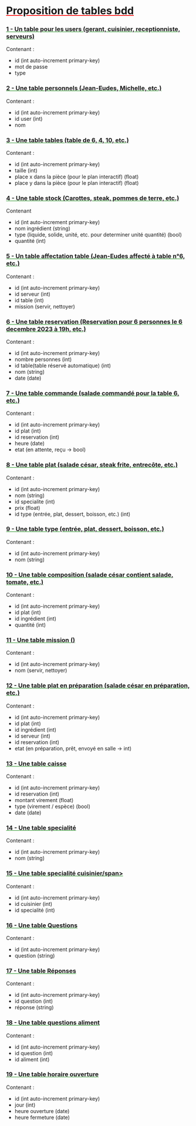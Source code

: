 # <span style="text-decoration: underline red;">Proposition de tables bdd</span>

### <span style="text-decoration: underline green;">1 - Un table pour les users (gerant, cuisinier, receptionniste, serveurs)</span>

Contenant :
 - id (int auto-increment primary-key)
 - mot de passe
 - type


### <span style="text-decoration: underline green;">2 - Une table personnels (Jean-Eudes, Michelle, etc.)</span>

Contenant :
 - id (int auto-increment primary-key)
 - id user (int)
 - nom


### <span style="text-decoration: underline green;">3 - Une table tables (table de 6, 4, 10, etc.)</span>

Contenant :
 - id (int auto-increment primary-key)
 - taille (int)
 - place x dans la pièce (pour le plan interactif) (float)
 - place y dans la pièce (pour le plan interactif) (float)


### <span style="text-decoration: underline green;">4 - Une table stock (Carottes, steak, pommes de terre, etc.)</span>

Contenant
 - id (int auto-increment primary-key)
 - nom ingrédient (string)
 - type (liquide, solide, unité, etc. pour determiner unité quantité) (bool)
 - quantité (int)


### <span style="text-decoration: underline green;">5 - Un table affectation table (Jean-Eudes affecté à table n°6, etc.)</span>

Contenant :
 - id (int auto-increment primary-key)
 - id serveur (int)
 - id table (int)
 - mission (servir, nettoyer)


### <span style="text-decoration: underline green;">6 - Une table reservation (Reservation pour 6 personnes le 6 decembre 2023 à 19h, etc.)</span>

Contenant :
 - id (int auto-increment primary-key)
 - nombre personnes (int)
 - id table(table réservé automatique) (int)
 - nom (string)
 - date (date)


### <span style="text-decoration: underline green;">7 - Une table commande (salade commandé pour la table 6, etc.)</span>

Contenant :
 - id (int auto-increment primary-key)
 - id plat (int)
 - id reservation (int)
 - heure (date)
 - etat (en attente, reçu -> bool)


### <span style="text-decoration: underline green;">8 - Une table plat (salade césar, steak frite, entrecôte, etc.)</span>

Contenant :
 - id (int auto-increment primary-key)
 - nom (string)
 - id specialite (int)
 - prix (float)
 - id type (entrée, plat, dessert, boisson, etc.) (int)


### <span style="text-decoration: underline green;">9 - Une table type (entrée, plat, dessert, boisson, etc.)</span>

Contenant :
 - id (int auto-increment primary-key)
 - nom (string)


### <span style="text-decoration: underline green;">10 - Une table composition (salade césar contient salade, tomate, etc.)</span>

Contenant :
 - id (int auto-increment primary-key)
 - id plat (int)
 - id ingrédient (int)
 - quantité (int)


### <span style="text-decoration: underline green;">11 - Une table mission ()</span>

Contenant :
 - id (int auto-increment primary-key)
 - nom (servir, nettoyer)


### <span style="text-decoration: underline green;">12 - Une table plat en préparation (salade césar en préparation, etc.)</span>

Contenant :
 - id (int auto-increment primary-key)
 - id plat (int)
 - id ingrédient (int)
 - id serveur (int)
 - id reservation (int)
 - etat (en préparation, prêt, envoyé en salle -> int)


### <span style="text-decoration: underline green;">13 - Une table caisse</span>

Contenant :
 - id (int auto-increment primary-key)
 - id reservation (int)
 - montant virement (float)
 - type (virement / espèce) (bool)
 - date (date)


### <span style="text-decoration: underline green;">14 - Une table specialité</span>

Contenant :
 - id (int auto-increment primary-key)
 - nom (string)


### <span style="text-decoration: underline green;">15 - Une table specialité cuisinier/span>

Contenant :
 - id (int auto-increment primary-key)
 - id cuisinier (int)
 - id specialité (int)


### <span style="text-decoration: underline green;">16 - Une table Questions</span>

Contenant :
 - id (int auto-increment primary-key)
 - question (string)


### <span style="text-decoration: underline green;">17 - Une table Réponses</span>

Contenant :
 - id (int auto-increment primary-key)
 - id question (int)
 - réponse (string)


### <span style="text-decoration: underline green;">18 - Une table questions aliment</span>

Contenant :
 - id (int auto-increment primary-key)
 - id question (int)
 - id aliment (int)


### <span style="text-decoration: underline green;">19 - Une table horaire ouverture</span>

Contenant :
 - id (int auto-increment primary-key)
 - jour (int)
 - heure ouverture (date)
 - heure fermeture (date)